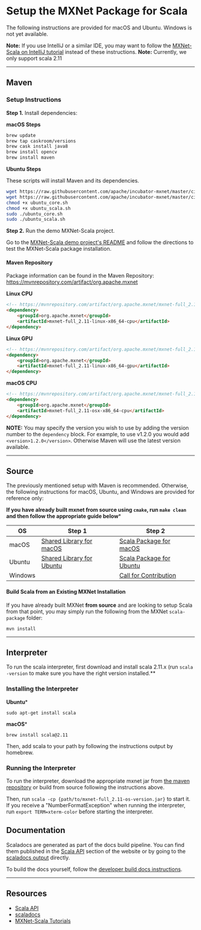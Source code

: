 <!--- Licensed to the Apache Software Foundation (ASF) under one -->
<!--- or more contributor license agreements.  See the NOTICE file -->
<!--- distributed with this work for additional information -->
<!--- regarding copyright ownership.  The ASF licenses this file -->
<!--- to you under the Apache License, Version 2.0 (the -->
<!--- "License"); you may not use this file except in compliance -->
<!--- with the License.  You may obtain a copy of the License at -->

<!---   http://www.apache.org/licenses/LICENSE-2.0 -->

<!--- Unless required by applicable law or agreed to in writing, -->
<!--- software distributed under the License is distributed on an -->
<!--- "AS IS" BASIS, WITHOUT WARRANTIES OR CONDITIONS OF ANY -->
<!--- KIND, either express or implied.  See the License for the -->
<!--- specific language governing permissions and limitations -->
<!--- under the License. -->

# Setup the MXNet Package for Scala

The following instructions are provided for macOS and Ubuntu. Windows is not yet available.

**Note:** If you use IntelliJ or a similar IDE, you may want to follow the [MXNet-Scala on IntelliJ tutorial](../tutorials/scala/mxnet_scala_on_intellij.md) instead of these instructions.
**Note:** Currently, we only support scala 2.11

<hr>

## Maven

### Setup Instructions

**Step 1.** Install dependencies:

**macOS Steps**

```bash
brew update
brew tap caskroom/versions
brew cask install java8
brew install opencv
brew install maven
```

**Ubuntu Steps**

These scripts will install Maven and its dependencies.

```bash
wget https://raw.githubusercontent.com/apache/incubator-mxnet/master/ci/docker/install/ubuntu_core.sh
wget https://raw.githubusercontent.com/apache/incubator-mxnet/master/ci/docker/install/ubuntu_scala.sh
chmod +x ubuntu_core.sh
chmod +x ubuntu_scala.sh
sudo ./ubuntu_core.sh
sudo ./ubuntu_scala.sh
```

**Step 2.** Run the demo MXNet-Scala project.

Go to the [MXNet-Scala demo project's README](https://github.com/apache/incubator-mxnet/tree/master/scala-package/mxnet-demo) and follow the directions to test the MXNet-Scala package installation.

#### Maven Repository

Package information can be found in the Maven Repository:
https://mvnrepository.com/artifact/org.apache.mxnet

**Linux CPU**
```html
<!-- https://mvnrepository.com/artifact/org.apache.mxnet/mxnet-full_2.11-linux-x86_64-cpu -->
<dependency>
    <groupId>org.apache.mxnet</groupId>
    <artifactId>mxnet-full_2.11-linux-x86_64-cpu</artifactId>
</dependency>
```

**Linux GPU**
```html
<!-- https://mvnrepository.com/artifact/org.apache.mxnet/mxnet-full_2.11-linux-x86_64-gpu -->
<dependency>
    <groupId>org.apache.mxnet</groupId>
    <artifactId>mxnet-full_2.11-linux-x86_64-gpu</artifactId>
</dependency>
```

**macOS CPU**
```html
<!-- https://mvnrepository.com/artifact/org.apache.mxnet/mxnet-full_2.11-osx-x86_64-cpu -->
<dependency>
    <groupId>org.apache.mxnet</groupId>
    <artifactId>mxnet-full_2.11-osx-x86_64-cpu</artifactId>
</dependency>
```

**NOTE:** You may specify the version you wish to use by adding the version number to the `dependency` block. For example, to use v1.2.0 you would add `<version>1.2.0</version>`. Otherwise Maven will use the latest version available.

<hr>

## Source

The previously mentioned setup with Maven is recommended. Otherwise, the following instructions for macOS, Ubuntu, and Windows are provided for reference only:

**If you have already built mxnet from source using `cmake`, run `make clean` and then follow the appropriate guide below***

| OS | Step 1 | Step 2 |
|---|---|---|
|macOS | [Shared Library for macOS](osx_setup.md#build-the-shared-library) | [Scala Package for macOS](osx_setup.md#install-the-mxnet-package-for-scala) |
| Ubuntu | [Shared Library for Ubuntu](ubuntu_setup.md#installing-mxnet-on-ubuntu) | [Scala Package for Ubuntu](ubuntu_setup.md#install-the-mxnet-package-for-scala) |
| Windows | <a class="github-button" href="https://github.com/apache/incubator-mxnet/issues/10549" data-size="large" data-show-count="true" aria-label="Issue apache/incubator-mxnet on GitHub"> | <a class="github-button" href="https://github.com/apache/incubator-mxnet/issues/10549" data-size="large" data-show-count="true" aria-label="Issue apache/incubator-mxnet on GitHub">Call for Contribution</a> |


#### Build Scala from an Existing MXNet Installation
If you have already built MXNet **from source** and are looking to setup Scala from that point, you may simply run the following from the MXNet `scala-package` folder:

```
mvn install
```

<hr>

## Interpreter

To run the scala interpreter, first download and install scala 2.11.x (run `scala -version` to make sure you have the right version installed.**

### Installing the Interpreter

**Ubuntu***

```
sudo apt-get install scala
```

**macOS***

```
brew install scala@2.11
```

Then, add scala to your path by following the instructions output by homebrew.

### Running the Interpreter

To run the interpreter, download the appropriate mxnet jar from [the maven repository](https://search.maven.org/search?q=g:org.apache.mxnet) or build from source following the instructions above.

Then, run `scala -cp {path/to/mxnet-full_2.11-os-version.jar}` to start it.
If you receive a "NumberFormatException" when running the interpreter, run `export TERM=xterm-color` before starting the interpreter.

## Documentation

Scaladocs are generated as part of the docs build pipeline. You can find them published in the [Scala API](../api/scala/index.md) section of the website or by going to the [scaladocs output](https://mxnet.incubator.apache.org/api/scala/docs/index.html#org.apache.mxnet.package) directly.

To build the docs yourself, follow the [developer build docs instructions](https://github.com/apache/incubator-mxnet/tree/master/docs/build_version_doc#developer-instructions).

<hr>

## Resources

* [Scala API](../api/scala/index.md)
* [scaladocs](https://mxnet.incubator.apache.org/api/scala/docs/index.html#org.apache.mxnet.package)
* [MXNet-Scala Tutorials](../tutorials/scala/index.md)

